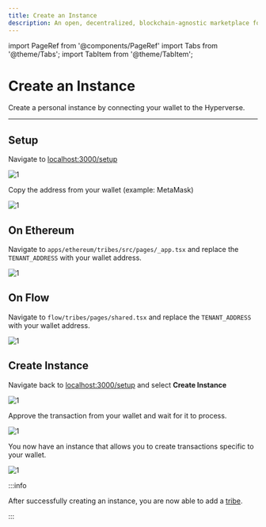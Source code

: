 ```yaml
---
title: Create an Instance
description: An open, decentralized, blockchain-agnostic marketplace for composable smart contracts
---
```


import PageRef from '@components/PageRef'
import Tabs from '@theme/Tabs';
import TabItem from '@theme/TabItem';

# Create an Instance

Create a personal instance by connecting your wallet to the Hyperverse.

---

## Setup

Navigate to [localhost:3000/setup](http://localhost:3000/setup)

![1](/img/content/docs/create-instance/1.png)

Copy the address from your wallet (example: MetaMask)

![1](/img/content/docs/create-instance/9.png)

## On Ethereum

Navigate to `apps/ethereum/tribes/src/pages/_app.tsx` and replace the `TENANT_ADDRESS` with your wallet address.

![1](/img/content/docs/create-instance/3-new.png)

## On Flow

Navigate to `flow/tribes/pages/shared.tsx` and replace the `TENANT_ADDRESS` with your wallet address.

![1](/img/content/docs/create-instance/10.png)

## Create Instance

Navigate back to [localhost:3000/setup](http://localhost:3000/setup) and select **Create Instance**

![1](/img/content/docs/create-instance/7-new.png)

Approve the transaction from your wallet and wait for it to process.

![1](/img/content/docs/create-instance/7.png)

You now have an instance that allows you to create transactions specific to your wallet.

![1](/img/content/docs/create-instance/8.png)

:::info

After successfully creating an instance, you are now able to add a [tribe](../../module/tribes).

:::
